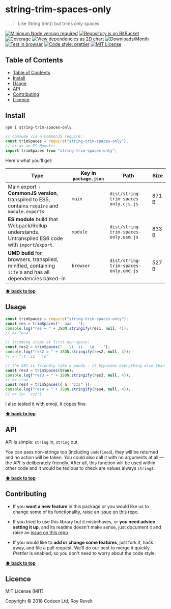 # string-trim-spaces-only

> Like String.trim() but trims only spaces

[![Minimum Node version required][node-img]][node-url]
[![Repository is on BitBucket][bitbucket-img]][bitbucket-url]
[![Coverage][cov-img]][cov-url]
[![View dependencies as 2D chart][deps2d-img]][deps2d-url]
[![Downloads/Month][downloads-img]][downloads-url]
[![Test in browser][runkit-img]][runkit-url]
[![Code style: prettier][prettier-img]][prettier-url]
[![MIT License][license-img]][license-url]

## Table of Contents

- [Table of Contents](#markdown-header-markdown-header-table-of-contents)
- [Install](#markdown-header-markdown-header-install)
- [Usage](#markdown-header-markdown-header-usage)
- [API](#markdown-header-markdown-header-api)
- [Contributing](#markdown-header-markdown-header-contributing)
- [Licence](#markdown-header-markdown-header-licence)

## Install

```bash
npm i string-trim-spaces-only
```

```js
// consume via a CommonJS require:
const trimSpaces = require("string-trim-spaces-only");
// or as an ES Module:
import trimSpaces from "string-trim-spaces-only";
```

Here's what you'll get:

| Type                                                                                                    | Key in `package.json` | Path                                  | Size  |
| ------------------------------------------------------------------------------------------------------- | --------------------- | ------------------------------------- | ----- |
| Main export - **CommonJS version**, transpiled to ES5, contains `require` and `module.exports`          | `main`                | `dist/string-trim-spaces-only.cjs.js` | 871 B |
| **ES module** build that Webpack/Rollup understands. Untranspiled ES6 code with `import`/`export`.      | `module`              | `dist/string-trim-spaces-only.esm.js` | 833 B |
| **UMD build** for browsers, transpiled, minified, containing `iife`'s and has all dependencies baked-in | `browser`             | `dist/string-trim-spaces-only.umd.js` | 527 B |

**[⬆ back to top](#)**

## Usage

```js
const trimSpaces = require("string-trim-spaces-only");
const res = trimSpaces("  aaa   ");
console.log("res = " + JSON.stringify(res1, null, 4));
// => "aaa"

// trimming stops at first non-space:
const res2 = trimSpaces("   \t  zz   \n    ");
console.log("res2 = " + JSON.stringify(res2, null, 4));
// => "\t  zz   \n"

// the API is friendly like a panda - it bypasses everything else than a string:
const res3 = trimSpaces(true);
console.log("res3 = " + JSON.stringify(res3, null, 4));
// => true
const res4 = trimSpaces({ a: "zzz" });
console.log("res4 = " + JSON.stringify(res4, null, 4));
// => {a: 'zzz'}
```

I also tested it with emoji, it copes fine.

**[⬆ back to top](#)**

## API

API is simple: `string` in, `string` out.

You can pass non-strings too (including `undefined`), they will be returned and no action will be taken. You could also call it with no arguments at all — the API is deliberately friendly. After all, this function will be used within other code and it would be tedious to check are values always `string`s.

**[⬆ back to top](#)**

## Contributing

- If you **want a new feature** in this package or you would like us to change some of its functionality, raise an [issue on this repo](https://bitbucket.org/codsen/string-trim-spaces-only/issues/new).

- If you tried to use this library but it misbehaves, or **you need advice setting it up**, and its readme doesn't make sense, just document it and raise an [issue on this repo](https://bitbucket.org/codsen/string-trim-spaces-only/issues/new).

- If you would like to **add or change some features**, just fork it, hack away, and file a pull request. We'll do our best to merge it quickly. _Prettier_ is enabled, so you don't need to worry about the code style.

**[⬆ back to top](#)**

## Licence

MIT License (MIT)

Copyright © 2018 Codsen Ltd, Roy Revelt

[node-img]: https://img.shields.io/node/v/string-trim-spaces-only.svg?style=flat-square&label=works%20on%20node
[node-url]: https://www.npmjs.com/package/string-trim-spaces-only
[bitbucket-img]: https://img.shields.io/badge/repo-on%20BitBucket-brightgreen.svg?style=flat-square
[bitbucket-url]: https://bitbucket.org/codsen/string-trim-spaces-only
[cov-img]: https://coveralls.io/repos/bitbucket/codsen/string-trim-spaces-only/badge.svg?style=flat-square&branch=master
[cov-url]: https://coveralls.io/bitbucket/codsen/string-trim-spaces-only?branch=master
[deps2d-img]: https://img.shields.io/badge/deps%20in%202D-see_here-08f0fd.svg?style=flat-square
[deps2d-url]: http://npm.anvaka.com/#/view/2d/string-trim-spaces-only
[downloads-img]: https://img.shields.io/npm/dm/string-trim-spaces-only.svg?style=flat-square
[downloads-url]: https://npmcharts.com/compare/string-trim-spaces-only
[runkit-img]: https://img.shields.io/badge/runkit-test_in_browser-a853ff.svg?style=flat-square
[runkit-url]: https://npm.runkit.com/string-trim-spaces-only
[prettier-img]: https://img.shields.io/badge/code_style-prettier-ff69b4.svg?style=flat-square
[prettier-url]: https://prettier.io
[license-img]: https://img.shields.io/badge/licence-MIT-51c838.svg?style=flat-square
[license-url]: https://bitbucket.org/codsen/string-trim-spaces-only
